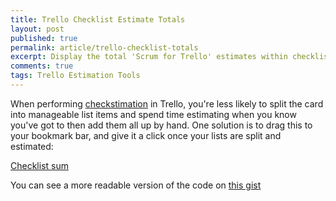 ```yaml
---
title: Trello Checklist Estimate Totals
layout: post
published: true
permalink: article/trello-checklist-totals
excerpt: Display the total 'Scrum for Trello' estimates within checklists
comments: true
tags: Trello Estimation Tools
---
```

When performing [checkstimation](/thesaurus/checkstimation/) in Trello, you're less likely to split the card into manageable list items and spend time estimating when you know you've got to then add them all up by hand. One solution is to drag this to your bookmark bar, and give it a click once your lists are split and estimated:

<a href="javascript:var%20%24lists%3D%24(%22.checklist%22)%3B%24.each(%24lists,function(key,value)%7Bvar%20%24lName%3D%24(value).find(%22.checklist-title%20h3%22)%3Bvar%20%24lNameInput%3D%24(value).find(%22.checklist-title%20input%22)%3Bvar%20%24items%3D%24(value).find(%22.check-item-text%22)%3Bvar%20%24tot%3D0%3B%24.each(%24items,function(key,value)%7Bvar%20%24itemText%3D%24(value).find(%22.current%22)%3Bvar%20%24itemEst%3D%24itemText%5B0%5D.innerText.match(/%5C(%5Cd%2B%5C.%3F%5Cd*%5C)/g)%3Bif(%24itemEst)%7B%24itemEst%3Dnew%20Number(%24itemEst%5B0%5D.replace(%22(%22,%27%27).replace(%22)%22,%27%27))%3Bif(!isNaN(%24itemEst))%7B%24tot%2B%3D%24itemEst%3B%7D%7D%7D)%3B%24lNameUp%3D%24lName%5B0%5D.innerText.match(/%5E%5B%5E%5C(%5D*/i)%3B%24lNameUp%2B%3D%27%20(%27%2B%24tot%2B%27)%27%3B%24lName%5B0%5D.innerText%3D%24lNameUp%3B%24lNameInput.val(%24lNameUp)%3B%7D)%3B">Checklist sum</a>

You can see a more readable version of the code on [this gist](https://gist.github.com/3mkay/7645300)